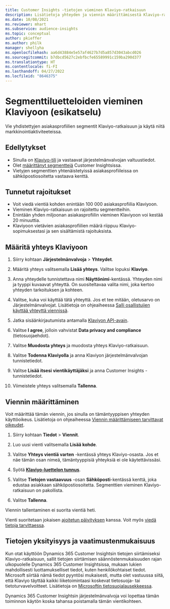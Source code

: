 ```yaml
---
title: Customer Insights -tietojen vieminen Klaviyo-ratkaisuun
description: Lisätietoja yhteyden ja viennin määrittämisestä Klaviyo-ratkaisuun.
ms.date: 10/08/2021
ms.reviewer: mhart
ms.subservice: audience-insights
ms.topic: conceptual
author: pkieffer
ms.author: philk
manager: shellyha
ms.openlocfilehash: aa6d43884e5e57af4627b7d5a857d3043abcd026
ms.sourcegitcommit: b7dbcd5627c2ebfbcfe65589991c159ba290d377
ms.translationtype: HT
ms.contentlocale: fi-FI
ms.lasthandoff: 04/27/2022
ms.locfileid: "8646375"
---
```

# <a name="export-segment-lists-to-klaviyo-preview"></a>Segmenttiluetteloiden vieminen Klaviyoon (esikatselu)

Vie yhdistettyjen asiakasprofiilien segmentit Klaviyo-ratkaisuun ja käytä niitä markkinointiaktiviteeteissa.

## <a name="prerequisites"></a>Edellytykset

-   Sinulla on [Klaviyo-tili](https://www.klaviyo.com/) ja vastaavat järjestelmänvalvojan valtuustiedot.
-   Olet [määrittänyt segmenttejä](segments.md) Customer Insightsissa.
-   Vietyjen segmenttien yhtenäistetyissä asiakasprofiileissa on sähköpostiosoitetta vastaava kenttä.

## <a name="known-limitations"></a>Tunnetut rajoitukset

- Voit viedä vientiä kohden enintään 100 000 asiakasprofiilia Klaviyoon.
- Vieminen Klaviyo-ratkaisuun on rajoitettu segmentteihin.
- Enintään yhden miljoonan asiakasprofiilin vieminen Klaviyoon voi kestää 20 minuuttia. 
- Klaviyoon vietävien asiakasprofiilien määrä riippuu Klaviyo-sopimuksestasi ja sen sisältämistä rajoituksista.

## <a name="set-up-connection-to-klaviyo"></a>Määritä yhteys Klaviyoon

1. Siirry kohtaan **Järjestelmänvalvoja** > **Yhteydet**.

1. Määritä yhteys valitsemalla **Lisää yhteys**. Valitse lopuksi **Klaviyo**.

1. Anna yhteydelle tunnistettava nimi **Näyttönimi**-kentässä. Yhteyden nimi ja tyyppi kuvaavat yhteyttä. On suositeltavaa valita nimi, joka kertoo yhteyden tarkoituksen ja kohteen.

1. Valitse, kuka voi käyttää tätä yhteyttä. Jos et tee mitään, oletusarvo on Järjestelmänvalvojat. Lisätietoja on ohjeaiheessa [Salli osallistujien käyttää yhteyttä viennissä](connections.md#allow-contributors-to-use-a-connection-for-exports).

1. Jatka sisäänkirjautumista antamalla [Klaviyon API-avain](https://help.klaviyo.com/hc/articles/115005062267-How-to-Manage-Your-Account-s-API-Keys). 

1. Valitse **I agree**, jolloin vahvistat **Data privacy and compliance** (tietosuojaehdot).

1. Valitse **Muodosta yhteys** ja muodosta yhteys Klaviyo-ratkaisuun.

1. Valitse **Todenna Klaviyolla** ja anna Klaviyon järjestelmänvalvojan tunnistetiedot.

1. Valitse **Lisää itsesi vientikäyttäjäksi** ja anna Customer Insights -tunnistetiedot.

1. Viimeistele yhteys valitsemalla **Tallenna**.

## <a name="configure-an-export"></a>Viennin määrittäminen

Voit määrittää tämän viennin, jos sinulla on tämäntyyppisen yhteyden käyttöoikeus. Lisätietoja on ohjeaiheessa [Viennin määrittämiseen tarvittavat oikeudet](export-destinations.md#set-up-a-new-export).

1. Siirry kohtaan **Tiedot** > **Viennit**.

1. Luo uusi vienti valitsemalla **Lisää kohde**.

1. Valitse **Yhteys vientiä varten** -kentässä yhteys Klaviyo-osasta. Jos et näe tämän osan nimeä, tämäntyyppisiä yhteyksiä ei ole käytettävissäsi.

1. Syötä [**Klaviyo-luettelon tunnus**](https://help.klaviyo.com/hc/articles/115005078647-How-to-Find-a-List-ID).     

3. Valitse **Tietojen vastaavuus** -osan **Sähköposti**-kentässä kenttä, joka edustaa asiakkaan sähköpostiosoitetta. Segmenttien vieminen Klaviyo-ratkaisuun on pakollista.

1. Valitse **Tallenna**.

Viennin tallentaminen ei suorita vientiä heti.

Vienti suoritetaan jokaisen [ajoitetun päivityksen](system.md#schedule-tab) kanssa. Voit myös [viedä tietoja tarvittaessa](export-destinations.md#run-exports-on-demand). 


## <a name="data-privacy-and-compliance"></a>Tietojen yksityisyys ja vaatimustenmukaisuus

Kun otat käyttöön Dynamics 365 Customer Insightsin tietojen siirtämiseksi Klaviyo-ratkaisuun, sallit tietojen siirtämisen säännöstenmukaisuuden rajan ulkopuolelle Dynamics 365 Customer Insightsissa, mukaan lukien mahdollisesti luottamukselliset tiedot, kuten henkilökohtaiset tiedot. Microsoft siirtää nämä tiedot pyyntösi mukaisesti, mutta olet vastuussa siitä, että Klaviyo täyttää kaikki liiketoimintaasi koskevat tietosuoja- tai tietoturvavelvoitteet. Lisätietoja on [Microsoftin tietosuojalausekkeessa](https://go.microsoft.com/fwlink/?linkid=396732).

Dynamics 365 Customer Insightsin järjestelmänvalvoja voi lopettaa tämän toiminnon käytön koska tahansa poistamalla tämän vientikohteen.
